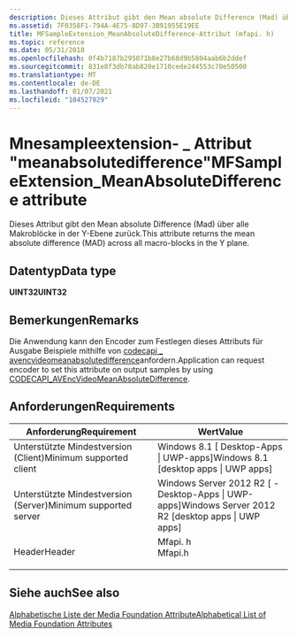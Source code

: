 ```yaml
---
description: Dieses Attribut gibt den Mean absolute Difference (Mad) über alle Makroblöcke in der Y-Ebene zurück.
ms.assetid: 7F0358F1-794A-4E75-8D97-3B91955E19EE
title: MFSampleExtension_MeanAbsoluteDifference-Attribut (mfapi. h)
ms.topic: reference
ms.date: 05/31/2018
ms.openlocfilehash: 0f4b7187b295071b8e27b68d9b5804aab6b2ddef
ms.sourcegitcommit: 831e8f3db78ab820e1710cede244553c70e50500
ms.translationtype: MT
ms.contentlocale: de-DE
ms.lasthandoff: 01/07/2021
ms.locfileid: "104527929"
---
```

# <a name="mfsampleextension_meanabsolutedifference-attribute"></a><span data-ttu-id="08ff8-103">Mnesampleextension- \_ Attribut "meanabsolutedifference"</span><span class="sxs-lookup"><span data-stu-id="08ff8-103">MFSampleExtension\_MeanAbsoluteDifference attribute</span></span>

<span data-ttu-id="08ff8-104">Dieses Attribut gibt den Mean absolute Difference (Mad) über alle Makroblöcke in der Y-Ebene zurück.</span><span class="sxs-lookup"><span data-stu-id="08ff8-104">This attribute returns the mean absolute difference (MAD) across all macro-blocks in the Y plane.</span></span>

## <a name="data-type"></a><span data-ttu-id="08ff8-105">Datentyp</span><span class="sxs-lookup"><span data-stu-id="08ff8-105">Data type</span></span>

<span data-ttu-id="08ff8-106">**UINT32**</span><span class="sxs-lookup"><span data-stu-id="08ff8-106">**UINT32**</span></span>

## <a name="remarks"></a><span data-ttu-id="08ff8-107">Bemerkungen</span><span class="sxs-lookup"><span data-stu-id="08ff8-107">Remarks</span></span>

<span data-ttu-id="08ff8-108">Die Anwendung kann den Encoder zum Festlegen dieses Attributs für Ausgabe Beispiele mithilfe von [codecapi \_ avencvideomeanabsolutedifference](codecapi-avencvideomeanabsolutedifference.md)anfordern.</span><span class="sxs-lookup"><span data-stu-id="08ff8-108">Application can request encoder to set this attribute on output samples by using [CODECAPI\_AVEncVideoMeanAbsoluteDifference](codecapi-avencvideomeanabsolutedifference.md).</span></span>

## <a name="requirements"></a><span data-ttu-id="08ff8-109">Anforderungen</span><span class="sxs-lookup"><span data-stu-id="08ff8-109">Requirements</span></span>



| <span data-ttu-id="08ff8-110">Anforderung</span><span class="sxs-lookup"><span data-stu-id="08ff8-110">Requirement</span></span> | <span data-ttu-id="08ff8-111">Wert</span><span class="sxs-lookup"><span data-stu-id="08ff8-111">Value</span></span> |
|-------------------------------------|------------------------------------------------------------------------------------|
| <span data-ttu-id="08ff8-112">Unterstützte Mindestversion (Client)</span><span class="sxs-lookup"><span data-stu-id="08ff8-112">Minimum supported client</span></span><br/> | <span data-ttu-id="08ff8-113">Windows 8.1 \[ Desktop-Apps \| UWP-apps\]</span><span class="sxs-lookup"><span data-stu-id="08ff8-113">Windows 8.1 \[desktop apps \| UWP apps\]</span></span><br/>                                |
| <span data-ttu-id="08ff8-114">Unterstützte Mindestversion (Server)</span><span class="sxs-lookup"><span data-stu-id="08ff8-114">Minimum supported server</span></span><br/> | <span data-ttu-id="08ff8-115">Windows Server 2012 R2 \[ -Desktop-Apps \| UWP-apps\]</span><span class="sxs-lookup"><span data-stu-id="08ff8-115">Windows Server 2012 R2 \[desktop apps \| UWP apps\]</span></span><br/>                     |
| <span data-ttu-id="08ff8-116">Header</span><span class="sxs-lookup"><span data-stu-id="08ff8-116">Header</span></span><br/>                   | <dl> <span data-ttu-id="08ff8-117"><dt>Mfapi. h</dt></span><span class="sxs-lookup"><span data-stu-id="08ff8-117"><dt>Mfapi.h</dt></span></span> </dl> |



## <a name="see-also"></a><span data-ttu-id="08ff8-118">Siehe auch</span><span class="sxs-lookup"><span data-stu-id="08ff8-118">See also</span></span>

<dl> <dt>

[<span data-ttu-id="08ff8-119">Alphabetische Liste der Media Foundation Attribute</span><span class="sxs-lookup"><span data-stu-id="08ff8-119">Alphabetical List of Media Foundation Attributes</span></span>](alphabetical-list-of-media-foundation-attributes.md)
</dt> </dl>

 

 




